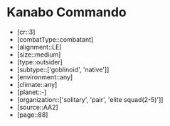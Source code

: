 
# Kanabo Commando

- [cr::3]
- [combatType::combatant]
- [alignment::LE]
- [size::medium]
- [type::outsider]
- [subtype::['goblinoid', 'native']]
- [environment::any]
- [climate::any]
- [planet::-]
- [organization::['solitary', 'pair', 'elite squad(2-5)']]
- [source::AA2]
- [page::88]
